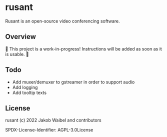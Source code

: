 # rusant

Rusant is an open-source video conferencing software.

## Overview

🚧 This project is a work-in-progress! Instructions will be added as soon as it is usable. 🚧

## Todo

- Add muxer/demuxer to gstreamer in order to support audio
- Add logging
- Add tooltip texts

## License

rusant (c) 2022 Jakob Waibel and contributors

SPDX-License-Identifier: AGPL-3.0License
